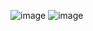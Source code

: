 ![image](https://github.com/bo-gyeong/Algo/assets/58285947/67888bcc-96b6-4f88-bd82-c8188b128268)
![image](https://github.com/bo-gyeong/Algo/assets/58285947/290ac450-5b85-487d-b7e9-df4b845cf52a)
